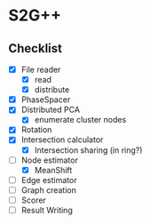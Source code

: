 # S2G++

## Checklist

- [x] File reader
  - [x] read
  - [x] distribute
- [x] PhaseSpacer
- [x] Distributed PCA
  - [x] enumerate cluster nodes
- [x] Rotation
- [x] Intersection calculator
  - [x] Intersection sharing (in ring?)
- [ ] Node estimator
    - [x] MeanShift
- [ ] Edge estimator
- [ ] Graph creation
- [ ] Scorer
- [ ] Result Writing
